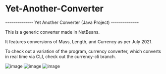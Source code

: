 # Yet-Another-Converter



-------------- Yet Another Converter (Java Project) --------------


This is a generic converter made in NetBeans. 


It features conversions of Mass, Length, and Currency as per July 2021.


To check out a variation of the program, currency converter, which converts in real time via CLI, check out the currency-cli branch.



![image](https://user-images.githubusercontent.com/54072707/125041745-b9c07680-e0b6-11eb-956d-11970b5bd595.png)
![image](https://user-images.githubusercontent.com/54072707/125041792-c6dd6580-e0b6-11eb-8022-ebb62b99b032.png)
![image](https://user-images.githubusercontent.com/54072707/125041908-e70d2480-e0b6-11eb-8b70-266cda49afe0.png)

